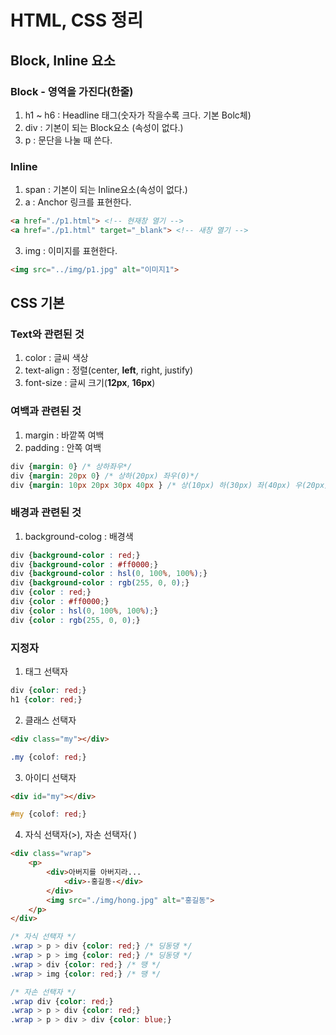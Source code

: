 # HTML, CSS 정리
## Block, Inline 요소
### Block - 영역을 가진다(한줄)
1. h1 ~ h6 : Headline 태그(숫자가 작을수록 크다. 기본 Bolc체)
2. div : 기본이 되는 Block요소 (속성이 없다.)
3. p : 문단을 나눌 때 쓴다.
### Inline
1. span : 기본이 되는 Inline요소(속성이 없다.)
2. a : Anchor 링크를 표현한다.
```html
<a href="./p1.html"> <!-- 현재창 열기 -->
<a href="./p1.html" target="_blank"> <!-- 새창 열기 -->
```
3. img : 이미지를 표현한다.
``` html
<img src="../img/p1.jpg" alt="이미지1">
```

## CSS 기본
### Text와 관련된 것
1. color : 글씨 색상
2. text-align : 정렬(center, **left**, right, justify)
3. font-size : 글씨 크기(**12px**, **16px**)
### 여백과 관련된 것
1. margin : 바깥쪽 여백
2. padding : 안쪽 여백
```css
div {margin: 0} /* 상하좌우*/
div {margin: 20px 0} /* 상하(20px) 좌우(0)*/
div {margin: 10px 20px 30px 40px } /* 상(10px) 하(30px) 좌(40px) 우(20px)*/
```
### 배경과 관련된 것
1. background-colog : 배경색
```css
div {background-color : red;}
div {background-color : #ff0000;}
div {background-color : hsl(0, 100%, 100%);}
div {background-color : rgb(255, 0, 0);}
div {color : red;}
div {color : #ff0000;}
div {color : hsl(0, 100%, 100%);}
div {color : rgb(255, 0, 0);}
```
### 지정자
1. 태그 선택자
```css
div {color: red;}
h1 {color: red;}
```
2. 클래스 선택자
```html
<div class="my"></div>
```

```css
.my {colof: red;}
```

3. 아이디 선택자
```html
<div id="my"></div>
```

```css
#my {colof: red;}
```

4. 자식 선택자(>), 자손 선택자( )
```html
<div class="wrap">
	<p>
		<div>아버지를 아버지라...
			<div>-홍길동-</div>
		</div>
		<img src="./img/hong.jpg" alt="홍길동">
	</p>
</div>
```

```css
/* 자식 선택자 */
.wrap > p > div {color: red;} /* 딩동댕 */
.wrap > p > img {color: red;} /* 딩동댕 */
.wrap > div {color: red;} /* 땡 */
.wrap > img {color: red;} /* 땡 */

/* 자손 선택자 */
.wrap div {color: red;}
.wrap > p > div {color: red;}
.wrap > p > div > div {color: blue;}
```